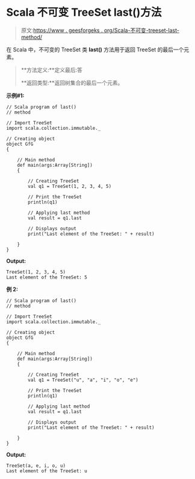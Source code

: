 # Scala 不可变 TreeSet last()方法

> 原文:[https://www . geesforgeks . org/Scala-不可变-treeset-last-method/](https://www.geeksforgeeks.org/scala-immutable-treeset-last-method/)

在 Scala 中，不可变的 TreeSet 类 **last()** 方法用于返回 TreeSet 的最后一个元素。

> **方法定义:**定义最后:答
> 
> **返回类型:**返回树集合的最后一个元素。

**示例#1:**

```
// Scala program of last() 
// method 

// Import TreeSet
import scala.collection.immutable._

// Creating object 
object GfG 
{ 

    // Main method 
    def main(args:Array[String]) 
    { 

        // Creating TreeSet
        val q1 = TreeSet(1, 2, 3, 4, 5)  

        // Print the TreeSet 
        println(q1) 

        // Applying last method  
        val result = q1.last  

        // Displays output  
        print("Last element of the TreeSet: " + result) 

    } 
} 
```

**Output:**

```
TreeSet(1, 2, 3, 4, 5)
Last element of the TreeSet: 5

```

**例 2:**

```
// Scala program of last() 
// method 

// Import TreeSet
import scala.collection.immutable._

// Creating object 
object GfG 
{ 

    // Main method 
    def main(args:Array[String]) 
    { 

        // Creating TreeSet
        val q1 = TreeSet("u", "a", "i", "o", "e") 

        // Print the TreeSet 
        println(q1) 

        // Applying last method  
        val result = q1.last  

        // Displays output  
        print("Last element of the TreeSet: " + result) 

    } 
} 
```

**Output:**

```
TreeSet(a, e, i, o, u)
Last element of the TreeSet: u

```